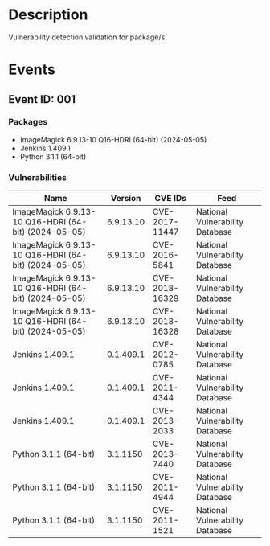 # Description

Vulnerability detection validation for package/s.

# Events

## Event ID: 001
### Packages
- ImageMagick 6.9.13-10 Q16-HDRI (64-bit) (2024-05-05)
- Jenkins 1.409.1
- Python 3.1.1 (64-bit)
### Vulnerabilities

| Name                                               | Version | CVE IDs      | Feed
|----------------------------------------------------|---------|--------------|-------------------------------
|ImageMagick 6.9.13-10 Q16-HDRI (64-bit) (2024-05-05)|6.9.13.10|CVE-2017-11447|National Vulnerability Database
|ImageMagick 6.9.13-10 Q16-HDRI (64-bit) (2024-05-05)|6.9.13.10|CVE-2016-5841 |National Vulnerability Database
|ImageMagick 6.9.13-10 Q16-HDRI (64-bit) (2024-05-05)|6.9.13.10|CVE-2018-16329|National Vulnerability Database
|ImageMagick 6.9.13-10 Q16-HDRI (64-bit) (2024-05-05)|6.9.13.10|CVE-2018-16328|National Vulnerability Database
|Jenkins 1.409.1                                     |0.1.409.1|CVE-2012-0785 |National Vulnerability Database
|Jenkins 1.409.1                                     |0.1.409.1|CVE-2011-4344 |National Vulnerability Database
|Jenkins 1.409.1                                     |0.1.409.1|CVE-2013-2033 |National Vulnerability Database
|Python 3.1.1 (64-bit)                               |3.1.1150 |CVE-2013-7440 |National Vulnerability Database
|Python 3.1.1 (64-bit)                               |3.1.1150 |CVE-2011-4944 |National Vulnerability Database
|Python 3.1.1 (64-bit)                               |3.1.1150 |CVE-2011-1521 |National Vulnerability Database
